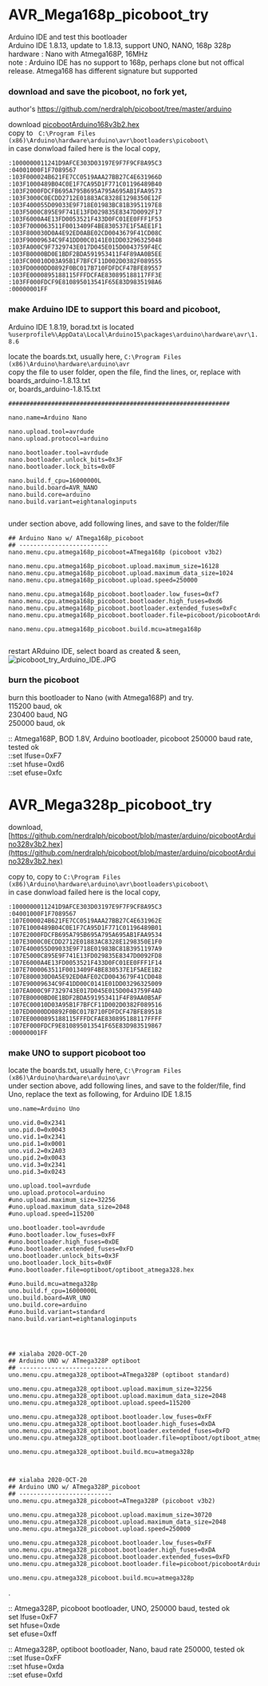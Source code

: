# AVR_Mega168p_picoboot_try
Arduino IDE and test this bootloader  
Arduino IDE 1.8.13, update to 1.8.13, support UNO, NANO, 168p 328p  
hardware : Nano with Atmega168P, 16MHz  
note : Arduino IDE has no support to 168p, perhaps clone but not offical release. Atmega168 has different signature but supported


### download and save the picoboot, no fork yet,
author's https://github.com/nerdralph/picoboot/tree/master/arduino

download [picobootArduino168v3b2.hex](https://github.com/nerdralph/picoboot/blob/master/arduino/picobootArduino168v3b2.hex)  
copy to ``` C:\Program Files (x86)\Arduino\hardware\arduino\avr\bootloaders\picoboot\```  
in case donwload failed here is the local copy,  
  
```  
:1000000011241D9AFCE303D03197E9F7F9CF8A95C3  
:04001000F1F7089567  
:103F000024B621FE7CC0519AAA27BB27C4E631966D  
:103F1000489B04C0E1F7CA95D1F771C01196489B40  
:103F2000FDCFB695A795B695A795A695AB1FAA9573  
:103F3000C0ECDD2712E01883AC8328E1298350E12F  
:103F400055D09033E9F718E01983BC81B3951197E8  
:103F5000C895E9F741E13FD029835E8347D0092F17  
:103F6000A4E13FD0053521F433D0FC01EE0FFF1F53  
:103F7000063511F0013409F4BE830537E1F5AEE1F1  
:103F800030D0A4E92ED0ABE02CD0043679F41CD08C  
:103F90009634C9F41DD00C0141E01DD03296325048  
:103FA000C9F7329743E017D045E015D0043759F4EC  
:103FB0000BD0E1BDF2BDA591953411F4F89AA0B5EE  
:103FC00010D03A95B1F7BFCF11D002D0382F089555  
:103FD0000DD0892F0BC017B710FDFDCF47BFE89557  
:103FE0000895188115FFFDCFAE830895188117FF3E  
:103FF000FDCF9E810895013541F65E83D9835198A6  
:00000001FF  
```  


### make Arduino IDE to support this board and picoboot,

Arduino IDE 1.8.19, borad.txt is located ```%userprofile%\AppData\Local\Arduino15\packages\arduino\hardware\avr\1.8.6```

locate the boards.txt, usually here, ```C:\Program Files (x86)\Arduino\hardware\arduino\avr```  
copy the file to user folder, open the file, find the lines,
or, replace with boards_arduino-1.8.13.txt   
or, boards_arduino-1.8.15.txt  

```
##############################################################  
  
nano.name=Arduino Nano  
  
nano.upload.tool=avrdude  
nano.upload.protocol=arduino  
  
nano.bootloader.tool=avrdude  
nano.bootloader.unlock_bits=0x3F  
nano.bootloader.lock_bits=0x0F  

nano.build.f_cpu=16000000L  
nano.build.board=AVR_NANO  
nano.build.core=arduino  
nano.build.variant=eightanaloginputs  
  
```  
   
under section above, add following lines, and save to the folder/file 

```
## Arduino Nano w/ ATmega168p_picoboot  
## -------------------------  
nano.menu.cpu.atmega168p_picoboot=ATmega168p (picoboot v3b2)  
  
nano.menu.cpu.atmega168p_picoboot.upload.maximum_size=16128  
nano.menu.cpu.atmega168p_picoboot.upload.maximum_data_size=1024  
nano.menu.cpu.atmega168p_picoboot.upload.speed=250000  
  
nano.menu.cpu.atmega168p_picoboot.bootloader.low_fuses=0xf7  
nano.menu.cpu.atmega168p_picoboot.bootloader.high_fuses=0xd6  
nano.menu.cpu.atmega168p_picoboot.bootloader.extended_fuses=0xFc  
nano.menu.cpu.atmega168p_picoboot.bootloader.file=picoboot/picobootArduino168v3b2.hex  

nano.menu.cpu.atmega168p_picoboot.build.mcu=atmega168p  


```  
restart ARduino IDE, select board as created & seen,
![picoboot_try_Arduino_IDE.JPG](picoboot_try_Arduino_IDE.JPG)  







### burn the picoboot
burn this bootloader to Nano (with Atmega168P) and try.  
115200 baud, ok  
230400 baud, NG  
250000 baud, ok  

:: Atmega168P, BOD 1.8V, Arduino bootloader, picoboot 250000 baud rate, tested ok   
::set lfuse=0xF7  
::set hfuse=0xd6  
::set efuse=0xfc  



# AVR_Mega328p_picoboot_try 
download, [https://github.com/nerdralph/picoboot/blob/master/arduino/picobootArduino328v3b2.hex](https://github.com/nerdralph/picoboot/blob/master/arduino/picobootArduino328v3b2.hex)  

copy to, copy to ```C:\Program Files (x86)\Arduino\hardware\arduino\avr\bootloaders\picoboot\```    
in case donwload failed here is the local copy,   
```  
:1000000011241D9AFCE303D03197E9F7F9CF8A95C3
:04001000F1F7089567
:107E000024B621FE7CC0519AAA27BB27C4E631962E
:107E1000489B04C0E1F7CA95D1F771C01196489B01
:107E2000FDCFB695A795B695A795A695AB1FAA9534
:107E3000C0ECDD2712E01883AC8328E1298350E1F0
:107E400055D09033E9F718E01983BC81B3951197A9
:107E5000C895E9F741E13FD029835E8347D0092FD8
:107E6000A4E13FD0053521F433D0FC01EE0FFF1F14
:107E7000063511F0013409F4BE830537E1F5AEE1B2
:107E800030D0A5E92ED0AFE02CD0043679F41CD048
:107E90009634C9F41DD00C0141E01DD03296325009
:107EA000C9F7329743E017D045E015D0043759F4AD
:107EB0000BD0E1BDF2BDA591953411F4F89AA0B5AF
:107EC00010D03A95B1F7BFCF11D002D0382F089516
:107ED0000DD0892F0BC017B710FDFDCF47BFE89518
:107EE0000895188115FFFDCFAE830895188117FFFF
:107EF000FDCF9E810895013541F65E83D983519867
:00000001FF
```  


### make UNO to support picoboot too   
locate the boards.txt, usually here, ```C:\Program Files (x86)\Arduino\hardware\arduino\avr```    
under section above, add following lines, and save to the folder/file,
find Uno, replace the text as following, for Arduino IDE 1.8.15  
```
uno.name=Arduino Uno

uno.vid.0=0x2341
uno.pid.0=0x0043
uno.vid.1=0x2341
uno.pid.1=0x0001
uno.vid.2=0x2A03
uno.pid.2=0x0043
uno.vid.3=0x2341
uno.pid.3=0x0243

uno.upload.tool=avrdude
uno.upload.protocol=arduino
#uno.upload.maximum_size=32256
#uno.upload.maximum_data_size=2048
#uno.upload.speed=115200

uno.bootloader.tool=avrdude
#uno.bootloader.low_fuses=0xFF
#uno.bootloader.high_fuses=0xDE
#uno.bootloader.extended_fuses=0xFD
uno.bootloader.unlock_bits=0x3F
uno.bootloader.lock_bits=0x0F
#uno.bootloader.file=optiboot/optiboot_atmega328.hex

#uno.build.mcu=atmega328p
uno.build.f_cpu=16000000L
uno.build.board=AVR_UNO
uno.build.core=arduino
#uno.build.variant=standard
nano.build.variant=eightanaloginputs




## xialaba 2020-OCT-20
## Arduino UNO w/ ATmega328P optiboot
## --------------------------
uno.menu.cpu.atmega328_optiboot=ATmega328P (optiboot standard)

uno.menu.cpu.atmega328_optiboot.upload.maximum_size=32256
uno.menu.cpu.atmega328_optiboot.upload.maximum_data_size=2048
uno.menu.cpu.atmega328_optiboot.upload.speed=115200

uno.menu.cpu.atmega328_optiboot.bootloader.low_fuses=0xFF
uno.menu.cpu.atmega328_optiboot.bootloader.high_fuses=0xDA
uno.menu.cpu.atmega328_optiboot.bootloader.extended_fuses=0xFD
uno.menu.cpu.atmega328_optiboot.bootloader.file=optiboot/optiboot_atmega328.hex  

uno.menu.cpu.atmega328_optiboot.build.mcu=atmega328p



## xialaba 2020-OCT-20
## Arduino UNO w/ ATmega328P_picoboot
## --------------------------
uno.menu.cpu.atmega328_picoboot=ATmega328P (picoboot v3b2)

uno.menu.cpu.atmega328_picoboot.upload.maximum_size=30720
uno.menu.cpu.atmega328_picoboot.upload.maximum_data_size=2048
uno.menu.cpu.atmega328_picoboot.upload.speed=250000

uno.menu.cpu.atmega328_picoboot.bootloader.low_fuses=0xFF
uno.menu.cpu.atmega328_picoboot.bootloader.high_fuses=0xDA
uno.menu.cpu.atmega328_picoboot.bootloader.extended_fuses=0xFD
uno.menu.cpu.atmega328_picoboot.bootloader.file=picoboot/picobootArduino328v3b2.hex  

uno.menu.cpu.atmega328_picoboot.build.mcu=atmega328p
```  
.  

:: Atmega328P, picoboot bootloader, UNO, 250000 baud, tested ok    
set lfuse=0xF7  
set hfuse=0xde    
set efuse=0xff    


:: Atmega328P, optiboot bootloader, Nano, baud rate 250000, tested ok  
::set lfuse=0xFF  
::set hfuse=0xda  
::set efuse=0xfd  
